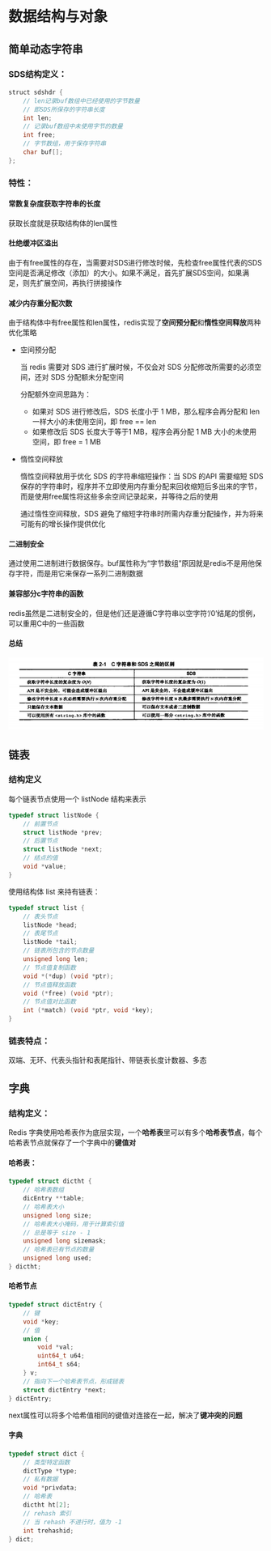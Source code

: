 # 数据结构与对象

## 简单动态字符串

### SDS结构定义：

```java
struct sdshdr {
   	// len记录buf数组中已经使用的字节数量
    // 即SDS所保存的字符串长度
    int len;
    // 记录buf数组中未使用字节的数量
    int free;
    // 字节数组，用于保存字符串
    char buf[];
};
```

### 特性：

#### 常数复杂度获取字符串的长度

获取长度就是获取结构体的len属性

#### 杜绝缓冲区溢出

由于有free属性的存在，当需要对SDS进行修改时候，先检查free属性代表的SDS空间是否满足修改（添加）的大小。如果不满足，首先扩展SDS空间，如果满足，则先扩展空间，再执行拼接操作

#### 减少内存重分配次数

由于结构体中有free属性和len属性，redis实现了**空间预分配**和**惰性空间释放**两种优化策略

* 空间预分配

  当 redis 需要对 SDS 进行扩展时候，不仅会对 SDS 分配修改所需要的必须空间，还对 SDS 分配额未分配空间

  分配额外空间思路为：

  * 如果对 SDS 进行修改后，SDS 长度小于 1 MB，那么程序会再分配和 len 一样大小的未使用空间，即 free == len
  * 如果修改后 SDS 长度大于等于1 MB，程序会再分配 1 MB 大小的未使用空间，即 free = 1 MB

* 惰性空间释放

  惰性空间释放用于优化 SDS 的字符串缩短操作：当 SDS 的API 需要缩短 SDS 保存的字符串时，程序并不立即使用内存重分配来回收缩短后多出来的字节，而是使用free属性将这些多余空间记录起来，并等待之后的使用

  通过惰性空间释放，SDS 避免了缩短字符串时所需内存重分配操作，并为将来可能有的增长操作提供优化

#### 二进制安全

通过使用二进制进行数据保存。buf属性称为“字节数组”原因就是redis不是用他保存字符，而是用它来保存一系列二进制数据

#### 兼容部分c字符串的函数

redis虽然是二进制安全的，但是他们还是遵循C字符串以空字符‘/0’结尾的惯例，可以重用C中的一些函数

#### 总结

![image-20201106181121913](https://raw.githubusercontent.com/Bogdanxin/cloudImage/master/20201106181238.png)



## 链表

### 结构定义

每个链表节点使用一个 listNode 结构来表示

```c
typedef struct listNode {
    // 前置节点
    struct listNode *prev;
    // 后置节点
    struct listNode *next;
    // 结点的值
    void *value;
}
```

使用结构体 list 来持有链表：

```c
typedef struct list {
    // 表头节点
    listNode *head;
    // 表尾节点
    listNode *tail;
    // 链表所包含的节点数量
    unsigned long len;
    // 节点值复制函数
    void *(*dup) (void *ptr);
    // 节点值释放函数
    void (*free) (void *ptr);
    // 节点值对比函数
    int (*match) (void *ptr, void *key);
}
```

### 链表特点：

双端、无环、代表头指针和表尾指针、带链表长度计数器、多态

## 字典

### 结构定义：

Redis 字典使用哈希表作为底层实现，一个**哈希表**里可以有多个**哈希表节点**，每个哈希表节点就保存了一个字典中的**键值对**

#### 哈希表：

```c
typedef struct dictht {
    // 哈希表数组
    dicEntry **table;
    // 哈希表大小
    unsigned long size;
    // 哈希表大小掩码，用于计算索引值
    // 总是等于 size - 1
    unsigned long sizemask;
    // 哈希表已有节点的数量
    unsigned long used;
} dictht;
```

#### 哈希节点

```c
typedef struct dictEntry {
    // 键
    void *key;
    // 值
    union {
        void *val;
        uint64_t u64;
        int64_t s64;
    } v;
    // 指向下一个哈希表节点，形成链表
    struct dictEntry *next;
} dictEntry;
```

next属性可以将多个哈希值相同的键值对连接在一起，解决了**键冲突的问题**

#### 字典

```c
typedef struct dict {
    // 类型特定函数
    dictType *type;
    // 私有数据
    void *privdata;
    // 哈希表
    dictht ht[2];
    // rehash 索引
    // 当 rehash 不进行时，值为 -1
    int trehashid;
} dict;
```

